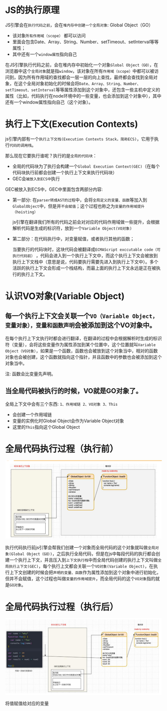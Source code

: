 # JS的执行原理

JS引擎会在`执行代码之前`，会在`堆内存中创建一个全局对象`: Global Object（GO）

+ 该对象`所有作用域（scope）` 都可以访问
+ 里面会包含Date、Array、String、Number、setTimeout、setInterval等等属性；
+ 其中还有一个`window属性`指向自己

在JS引擎执行代码之前，会在堆内存中初始化一个对象`Global Object（GO）`，在浏览器中这个`全局对象`就是指`window`，该对象在所有`作用域（scope）`中都可以被访问到，因为所有作用域的查找都会一层一层的向上查找，最终都会查找到全局对象，在这个全局对象初始化的时候会将`Date、Array、String、Number、setTimeout、setInterval`等等属性添加到这个对象中，还包含一些主机中定义的属性（比如，代码执行在node环境中的一些变量，也会添加到这个对象中），其中还有一个window属性指向自己（这个对象）。

# 执行上下文(Execution Contexts)
js引擎内部有一个`执行上下文栈(Execution Contexts Stack，简称ECS)`，它用于执行`代码的调用栈`。

那么现在它要执行谁呢？执行的是`全局的代码块`：
+ 全局的代码块为了执行会构建一个`Global Execution Context(GEC)`（在每个代码块执行前都会创建一个执行上下文来执行代码块）
+ GEC会`被放入到ECS中`执行

GEC被放入到ECS中，GEC中里面包含两部分内容: 
+ 第一部分: 在`parser转成AST的过程`中，会将`全局定义的变量、函数`等加入到`GlobalObject`中，但是并`不会赋值`；这个过程也称之为`变量的作用域提升（hoisting）`
  
  js引擎在翻译我们所有的代码之前会对对应的代码作用域做一些提升，会根据解析代码是生成的标识符，放到一个`Variable Object(VO对象)`


+ 第二部分：在代码执行中，对变量赋值，或者执行其他的函数；
  
  当要执行的代码块时，这块代码会被翻译成`ECMAScript exccutable code（可执行代码前）` ，代码会进入到一个执行上下文中，而这个执行上下文会被放到执行上下文栈中（意思是说，代码要执行需要先进入到执行上下文中）。多个活跃的执行上下文会形成一个栈结构，而最上面的执行上下文永远是正在被执行的执行上下文。


# 认识VO对象(Variable Object)
## 每一个执行上下文会关联一个`VO（Variable Object，变量对象），变量和函数声明`会被添加到这个VO对象中。

在每个执行上下文执行时都会进行翻译，在翻译的过程中会根据解析时生成的标识符（变量），会将这些变量作为属性添加到某个位置中，这个位置就叫`Variable Object（VO对象）`，如果是一个函数，函数也会被放到这个对象当中，相对的函数对象也会被创建，这个函数就指向这个指针，并且函数中的参数也会被添加到这个对象当中。

注: 函数会比变量先声明。

## 当全局代码被执行的时候，VO就是GO对象了。
全局上下文中会有三个东西: `1、作用域链 2、VO对象 3、This`

+ 会创建一个作用域链
+ 变量的实例化时Global Object会作为Variable Object对象
+ 这里的`This`指向这个Global Object


# 全局代码执行过程（执行前）
![全局代码执行前](./image/%E5%85%A8%E5%B1%80%E4%BB%A3%E7%A0%81%E6%89%A7%E8%A1%8C%E5%89%8D.png)

执行代码执行前js引擎会帮我们创建一个对象而全局代码的这个对象就叫做`全局对象(Global Object（GO）)`，之后执行全局代码，但是在js中每段代码的执行都会创建一个执行上下文，并且压入到`上下文执行栈`中而全局代码创建的执行上下文叫做`全局执行上下文(GEC)`，每个执行上文都会关联一个`VO对象(Variable Object)`，在执行上下文创建的时候会把`声明的变量、函数`作为属性添加到这个对象中进行初始化，但并不会赋值，这个过程也叫做`变量的作用域提升`，而全局代码的这个`VO对象`指的就是`GO对象`。

# 全局代码执行过程（执行后）
![全局代码执行后](./image/%E5%85%A8%E5%B1%80%E4%BB%A3%E7%A0%81%E6%89%A7%E8%A1%8C%E5%90%8E.png)

将值赋值给对应的变量
